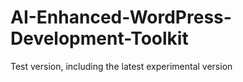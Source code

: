 # AI-Enhanced-WordPress-Development-Toolkit
Test version, including the latest experimental version
